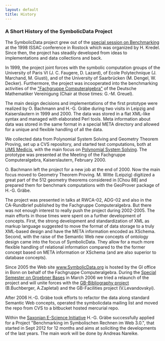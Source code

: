 ```yaml
---
layout: default
title: History
---
```


### A Short History of the SymbolicData Project

The SymbolicData project grew out of the [special session on Benchmarking](http://krum.rz.uni-mannheim.de/cafgbench.html) at the 1998 ISSAC conference in Rostock which was organized by H. Kredel. Since then, the project has steadily developed from ideas to implementations and data collections and back.

In 1999, the project joint forces with the symbolic computation groups of the University of Paris VI (J. C. Faugere, D. Lazard), of Ecole Polytechnique (J. Marchand, M. Giusti), and of the University of Saarbrücken (M. Dengel, W. Decker). Furthermore, the project was incooperated into the benchmarking activities of the ["Fachgruppe Computeralgebra"](http://www.fachgruppe-computeralgebra.de) of the Deutsche Mathematiker Vereinigung (Chair at those times: G.-M. Greuel).

The main design decisions and implementations of the first prototype were realized by O. Bachmann and H.-G. Gräbe during two visits in Leipzig and Kaiserslautern in 1999 and 2000. The data was stored in a flat XML-like syntax and managed with elaborated Perl tools. Meta information about data was stored in the same format in a special META directory and allowed for a unique and flexible handling of all the data.

We collected data from Polynomial System Solving and Geometry Theorem Proving, set up a CVS repository, and started test computations, both at [UMS Medicis](http://www.medicis.polytechnique.fr), with the main focus on [Polynomial System Solving](PolSys "wikilink"). The prototype was presented at the Meeting of the Fachgruppe Computeralgebra, Kaiserslautern, February 2000.

O. Bachmann left the project for a new job at the end of 2000. Now the main focus moved to Geometry Theorem Proving. M. Witte (Leipzig) digitized a great part of the 512 geometry theorems considered in [Chou 88] and prepared them for benchmark computations with the GeoProver package of H.-G. Gräbe.

The project was presented in talks at RWCA-02, ADG-02 and also in the CA-Rundbrief published by the Fachgruppe Computeralgebra. But there was not enough interest to really push the project during 2002-2005. The main efforts in those times were spent on a further development of concepts. First, the strong development and standardization of XML as markup language suggested to move the format of data storage to a truly XML-based design and have the META information encoded as XSchema. Second, with the raise of the Semantic Web new concepts of ontology design came into the focus of SymbolicData. They allow for a much more flexible handling of relational information compared to the the former concept based on META information or XSchema (and are also superior to database concepts).

Since 2005 the Web site www.SymbolicData.org is hosted by the GI office in Bonn on behalf of the Fachgruppe Computeralgebra. During the [Special Semester on Groebner Bases](http://www.ricam.oeaw.ac.at/specsem/srs/groeb/index.htm) in March 2006 we tried a relaunch of the project and will unite forces with the [GB-Bibliography project](http://www.ricam.oeaw.ac.at/Groebner-Bases-Bibliography/index.php) (B.Buchberger, A.Zapletal) and the GB-Facilities project (V.Levandovskyi).

After 2006 H.-G. Gräbe took efforts to refactor the data along standard Semantic Web concepts, operated the symbolicdata mailing list and moved the repo from CVS to a bitbucket hosted mercurial repo.

Within the [Saxonian E-Science Initiative](http://www.escience-sachsen.de) H.-G. Gräbe successfully applied for a Project "Benchmarking im Symbolischen Rechnen im Web 3.0.", that started in Sept 2012 for 12 months and aims at soliciting the developments of the last years. The main work will be done by Andreas Nareike.
